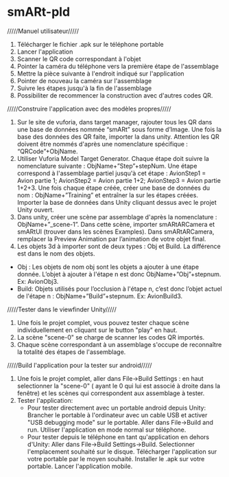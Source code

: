# smARt-pld

/////Manuel utilisateur/////
1. Télécharger le fichier .apk sur le téléphone portable
2. Lancer l'application
3. Scanner le QR code correspondant à l'objet
4. Pointer la caméra du téléphone vers la première étape de l'assemblage
5. Mettre la pièce suivante à l'endroit indiqué sur l'application
6. Pointer de nouveau la caméra sur l'assemblage
7. Suivre les étapes jusqu'à la fin de l'assemblage
8. Possibiliter de recommencer la construction avec d'autres codes QR.


/////Construire l'application avec des modèles propres/////
1. Sur le site de vuforia, dans target manager, rajouter tous les QR dans une base de données nommée “smARt” sous forme d’Image. Une fois la base des données des QR faite, importer la dans unity. Attention les QR doivent être nommés d'après une nomenclature spécifique : “QRCode”+ObjName.
2. Utiliser Vuforia Model Target Generator. Chaque étape doit suivre la nomenclature suivante : ObjName+”Step”+stepNum. Une étape correspond à l'assemblage partiel jusqu'à cet étape : AvionStep1 = Avion partie 1; AvionStep2 = Avion partie 1+2; AvionStep3 = Avion partie 1+2+3. Une fois chaque étape créée, créer une base de données du nom : ObjName+”Training” et entraîner la sur les étapes créées. Importer la base de données dans Unity cliquant dessus avec le projet Unity ouvert.
3. Dans unity, créer une scène par assemblage d'après la nomenclature : ObjName+”_scene-1”. Dans cette scène, importer smARtARCamera et smARtUI (trouver dans les scènes Examples). Dans smARtARCamera, remplacer la Preview Animation par l’animation de votre objet final.
4. Les objets 3d à importer sont de deux types : Obj et Build. La différence est dans le nom des objets.
  - Obj : Les objets de nom obj sont les objets a ajouter à une étape donnée. L’objet à ajouter à l'étape n est donc ObjName+”Obj”+stepnum. Ex: AvionObj3.
  - Build: Objets utilisés pour l’occlusion à l'étape n, c’est donc l’objet actuel de l'étape n : ObjName+”Build”+stepnum. Ex: AvionBuild3.
  
  
/////Tester dans le viewfinder Unity/////
1. Une fois le projet complet, vous pouvez tester chaque scène individuellement en cliquant sur le button "play" en haut.
2. La scène "scene-0" se charge de scanner les codes QR importés.
3. Chaque scène correspondant à un assemblage s'occupe de reconnaître la totalité des étapes de l'assemblage.



/////Build l'application pour la tester sur android/////
1. Une fois le projet complet, aller dans File->Build Settings : en haut selectionner la "scene-0" ( ayant le 0 qui lui est associé à droite dans la fenêtre) et les scènes qui correspondent aux assemblage à tester.
2. Tester l'application: 
    - Pour tester directement avec un portable android depuis Unity: Brancher le portable à l'ordinateur avec un cable USB et activer "USB debugging mode" sur le portable. Aller dans File->Build and run. Utiliser l'application en mode normal sur téléphone.
    - Pour tester depuis le téléphone en tant qu'application en dehors d'Unity: Aller dans File->Build Settings->Build. Selectionner l'emplacement souhaité sur le disque. Télécharger l'application sur votre portable par le moyen souhaité. Installer le .apk sur votre portable. Lancer l'application mobile.

